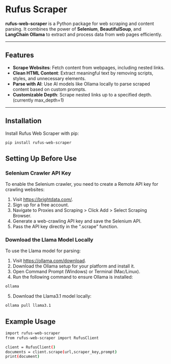 # Rufus Scraper

**rufus-web-scraper** is a Python package for web scraping and content parsing. It combines the power of **Selenium**, **BeautifulSoup**, and **LangChain Ollama** to extract and process data from web pages efficiently.

---

## Features
- **Scrape Websites**: Fetch content from webpages, including nested links.
- **Clean HTML Content**: Extract meaningful text by removing scripts, styles, and unnecessary elements.
- **Parse with AI**: Use AI models like Ollama locally to parse scraped content based on custom prompts.
- **Customizable Depth**: Scrape nested links up to a specified depth. (currently max_depth=1)

---

## Installation

Install Rufus Web Scraper with pip:

```bash
pip install rufus-web-scraper
```

## Setting Up Before Use
### Selenium Crawler API Key
To enable the Selenium crawler, you need to create a Remote API key for crawling websites:

  1) Visit https://brightdata.com/.
  2) Sign up for a free account.
  3) Navigate to Proxies and Scraping > Click Add > Select Scraping Browser.
  4) Generate a web-crawling API key and save the Selenium API.
  5) Pass the API key directly in the ".scrape" function.

### Download the Llama Model Locally
To use the Llama model for parsing:

  1) Visit https://ollama.com/download.
  2) Download the Ollama setup for your platform and install it.
  3) Open Command Prompt (Windows) or Terminal (Mac/Linux).
  4) Run the following command to ensure Ollama is installed:
  ```bash
  ollama
  ```
  5) Download the Llama3.1 model locally:
  ```bash
  ollama pull llama3.1
  ```

## Example Usage

```bash
import rufus-web-scraper
from rufus-web-scraper import RufusClient

client = RufusClient()
documents = client.scrape(url,scraper_key,prompt)
print(document)
```


